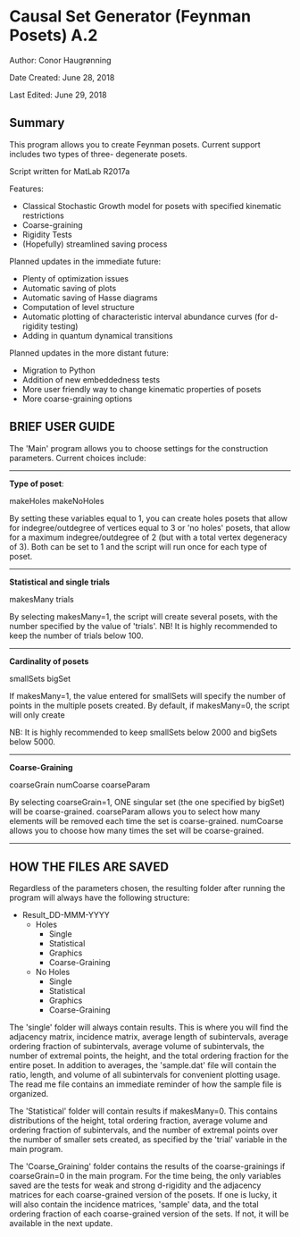 
# Causal Set Generator (Feynman Posets) A.2

Author: Conor Haugrønning

Date Created: June 28, 2018 

Last Edited: June 29, 2018 


## Summary

This program allows you to create Feynman posets.
Current support includes two types of three-
degenerate posets.

Script written for MatLab R2017a

Features:
- Classical Stochastic Growth model for posets with
  specified kinematic restrictions
- Coarse-graining
- Rigidity Tests
- (Hopefully) streamlined saving process

Planned updates in the immediate future:
- Plenty of optimization issues
- Automatic saving of plots
- Automatic saving of Hasse diagrams
- Computation of level structure
- Automatic plotting of characteristic interval
  abundance curves (for d-rigidity testing)
- Adding in quantum dynamical transitions

Planned updates in the more distant future:
- Migration to Python
- Addition of new embeddedness tests
- More user friendly way to change kinematic
  properties of posets
- More coarse-graining options

## BRIEF USER GUIDE

The 'Main' program allows you to choose settings for the construction parameters. Current choices include:

----------------------------------------------------------------------------------------------------

**Type of poset**:

makeHoles
makeNoHoles

By setting these variables equal to 1, you can create holes posets that allow for indegree/outdegree
of vertices equal to 3 or 'no holes' posets, that allow for a maximum indegree/outdegree of 2
(but with a total vertex degeneracy of 3). Both can be set to 1 and the script will run once for each
type of poset.

----------------------------------------------------------------------------------------------------

**Statistical and single trials**

makesMany
trials

By selecting makesMany=1, the script will create several posets, with the number specified by the
value of 'trials'.
NB! It is highly recommended to keep the number of trials below 100.

----------------------------------------------------------------------------------------------------

**Cardinality of posets**

smallSets
bigSet

If makesMany=1, the value entered for smallSets will specify the number of points in the multiple
posets created. By default, if makesMany=0, the script will only create 

NB: It is highly recommended to keep smallSets below 2000 and bigSets below 5000.

----------------------------------------------------------------------------------------------------

**Coarse-Graining**

coarseGrain
numCoarse
coarseParam

By selecting coarseGrain=1, ONE singular set (the one specified by bigSet) will be coarse-grained.
coarseParam allows you to select how many elements will be removed each time the set is coarse-grained.
numCoarse allows you to choose how many times the set will be coarse-grained.

----------------------------------------------------------------------------------------------------


## HOW THE FILES ARE SAVED 

Regardless of the parameters chosen, the resulting folder after running the
program will always have the following structure:

- Result_DD-MMM-YYYY
  - Holes
    - Single
    - Statistical
    - Graphics
    - Coarse-Graining
  - No Holes
    - Single
    - Statistical
    - Graphics
    - Coarse-Graining

The 'single' folder will always contain results. This is where you will find
the adjacency matrix, incidence matrix, average length of subintervals, average ordering
fraction of subintervals, average volume of subintervals, the number of extremal points,
the height, and the total ordering fraction for the entire poset. In addition to averages,
the 'sample.dat' file will contain the ratio, length, and volume of all subintervals for
convenient plotting usage. The read me file contains an immediate reminder of how the sample
file is organized.


The 'Statistical' folder will contain results if makesMany=0. This contains distributions
of the height, total ordering fraction, average volume and ordering fraction of subintervals,
and the number of extremal points over the number of smaller sets created, as specified by the
'trial' variable in the main program.

The 'Coarse_Graining' folder contains the results of the coarse-grainings if coarseGrain=0
in the main program. For the time being, the only variables saved are the tests for weak
and strong d-rigidity and the adjacency matrices for each coarse-grained version of the
posets. If one is lucky, it will also contain the incidence matrices, 'sample' data,
and the total ordering fraction of each coarse-grained version of the sets.  If not,
it will be available in the next update.
